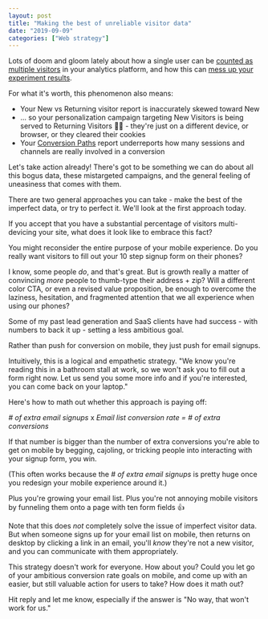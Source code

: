 ```yaml
---
layout: post
title: "Making the best of unreliable visitor data"
date: "2019-09-09"
categories: ["Web strategy"]
---
```


Lots of doom and gloom lately about how a single user can be [counted as multiple visitors](https://briandavidhall.com/no-such-thing-as-visitors/) in your analytics platform, and how this can [mess up your experiment results](https://briandavidhall.com/who-cares-if-theres-no-such-thing-as-visitors/).

For what it's worth, this phenomenon also means:

- Your New vs Returning visitor report is inaccurately skewed toward New
- ... so your personalization campaign targeting New Visitors is being served to Returning Visitors 🤦‍♂️ - they're just on a different device, or browser, or they cleared their cookies
- Your [Conversion Paths](https://support.google.com/analytics/answer/1191209?hl=en) report underreports how many sessions and channels are really involved in a conversion

Let's take action already! There's got to be something we can do about all this bogus data, these mistargeted campaigns, and the general feeling of uneasiness that comes with them.

There are two general approaches you can take - make the best of the imperfect data, or try to perfect it. We'll look at the first approach today.

If you accept that you have a substantial percentage of visitors multi-devicing your site, what does it look like to embrace this fact?

You might reconsider the entire purpose of your mobile experience. Do you really want visitors to fill out your 10 step signup form on their phones?

I know, some people _do_, and that's great. But is growth really a matter of convincing _more_ people to thumb-type their address + zip? Will a different color CTA, or even a revised value proposition, be enough to overcome the laziness, hesitation, and fragmented attention that we all experience when using our phones?

Some of my past lead generation and SaaS clients have had success - with numbers to back it up - setting a less ambitious goal.

Rather than push for conversion on mobile, they just push for email signups.

Intuitively, this is a logical and empathetic strategy. "We know you're reading this in a bathroom stall at work, so we won't ask you to fill out a form right now. Let us send you some more info and if you're interested, you can come back on your laptop."

Here's how to math out whether this approach is paying off:

_\# of extra email signups_ x _Email list conversion rate = # of extra conversions_

If that number is bigger than the number of extra conversions you're able to get on mobile by begging, cajoling, or tricking people into interacting with your signup form, you win.

(This often works because the _\# of extra email signups_ is pretty huge once you redesign your mobile experience around it.)

Plus you're growing your email list. Plus you're not annoying mobile visitors by funneling them onto a page with ten form fields 👍

Note that this does _not_ completely solve the issue of imperfect visitor data. But when someone signs up for your email list on mobile, then returns on desktop by clicking a link in an email, you'll _know_ they're not a new visitor, and you can communicate with them appropriately.

This strategy doesn't work for everyone. How about you? Could you let go of your ambitious conversion rate goals on mobile, and come up with an easier, but still valuable action for users to take? How does it math out?

Hit reply and let me know, especially if the answer is "No way, that won't work for us."
